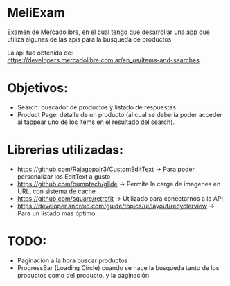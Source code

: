 # MeliExam

Examen de Mercadolibre, en el cual tengo que desarrollar una app que utiliza algunas de las apis para la busqueda de productos

La api fue obtenida de: https://developers.mercadolibre.com.ar/en_us/items-and-searches

# Objetivos:

- Search: buscador de productos y listado de respuestas.
- Product Page: detalle de un producto (al cual se debería poder acceder al tappear uno de los items en el resultado del search).


# Librerias utilizadas:

- https://github.com/Rajagopalr3/CustomEditText -> Para poder personalizar los EditText a gusto
- https://github.com/bumptech/glide -> Permite la carga de imagenes en URL, con sistema de cache
- https://github.com/square/retrofit -> Utilizado para conectarnos a la API
- https://developer.android.com/guide/topics/ui/layout/recyclerview -> Para un listado más óptimo


# TODO:

- Paginación a la hora buscar productos
- ProgressBar (Loading Circle) cuando se hace la busqueda tanto de los productos como del producto, y la paginación
